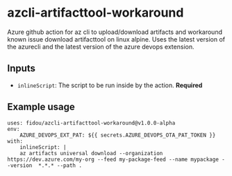 # azcli-artifacttool-workaround
Azure github action for az cli to upload/download artifacts and workaround known issue download artifacttool on linux alpine. Uses the latest version of the azurecli and the latest version of the azure devops extension.

## Inputs

- `inlineScript`: The script to be run inside by the action. **Required**

## Example usage

```
uses: fidou/azcli-artifacttool-workaround@v1.0.0-alpha
env:
    AZURE_DEVOPS_EXT_PAT: ${{ secrets.AZURE_DEVOPS_OTA_PAT_TOKEN }}
with:    
    inlineScript: |
    az artifacts universal download --organization https://dev.azure.com/my-org --feed my-package-feed --name mypackage --version  *.*.* --path .
```
